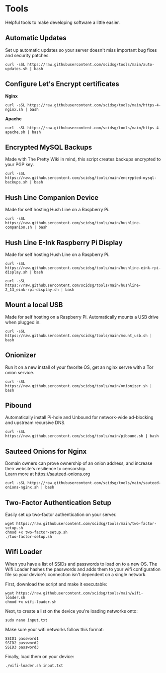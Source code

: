 # Tools

Helpful tools to make developing software a little easier.

## Automatic Updates
Set up automatic updates so your server doesn't miss important bug fixes and security patches.
```
curl -sSL https://raw.githubusercontent.com/scidsg/tools/main/auto-updates.sh | bash
```

## Configure Let's Encrypt certificates
**Nginx**
```
curl -sSL https://raw.githubusercontent.com/scidsg/tools/main/https-4-nginx.sh | bash
```
**Apache**
```
curl -sSL https://raw.githubusercontent.com/scidsg/tools/main/https-4-apache.sh | bash
```

## Encrypted MySQL Backups
Made with The Pretty Wiki in mind, this script creates backups encrypted to your PGP key.
```
curl -sSL https://raw.githubusercontent.com/scidsg/tools/main/encrypted-mysql-backups.sh | bash
```

## Hush Line Companion Device
Made for self hosting Hush Line on a Raspberry Pi.
```
curl -sSL https://raw.githubusercontent.com/scidsg/tools/main/hushline-companion.sh | bash
```

## Hush Line E-Ink Raspberry Pi Display
Made for self hosting Hush Line on a Raspberry Pi.
```
curl -sSL https://raw.githubusercontent.com/scidsg/tools/main/hushline-eink-rpi-display.sh | bash
```

```
curl -sSL https://raw.githubusercontent.com/scidsg/tools/main/hushline-2_13_eink-rpi-display.sh | bash
```

## Mount a local USB
Made for self hosting on a Raspberry Pi. Automatically mounts a USB drive when plugged in.
```
curl -sSL https://raw.githubusercontent.com/scidsg/tools/main/mount_usb.sh | bash
```

## Onionizer
Run it on a new install of your favorite OS, get an nginx servre with a Tor onion service. 
```
curl -sSL https://raw.githubusercontent.com/scidsg/tools/main/onionizer.sh | bash
```


## Pibound
Automatically install Pi-hole and Unbound for network-wide ad-blocking and upstream recursive DNS. 
```
curl -sSL https://raw.githubusercontent.com/scidsg/tools/main/pibound.sh | bash
```

## Sauteed Onions for Nginx
Domain owners can prove ownership of an onion address, and increase their website's resilience to censorship.  
Learn more at https://sauteed-onions.org
```
curl -sSL https://raw.githubusercontent.com/scidsg/tools/main/sauteed-onions-nginx.sh | bash
```

## Two-Factor Authentication Setup
Easily set up two-factor authentication on your server.
```
wget https://raw.githubusercontent.com/scidsg/tools/main/two-factor-setup.sh
chmod +x two-factor-setup.sh
./two-factor-setup.sh
```

## Wifi Loader
When you have a list of SSIDs and passwords to load on to a new OS. The Wifi Loader hashes the passwords and adds them to your wifi configuration file so your device's connection isn't dependent on a single network.

First, download the script and make it executable:
```
wget https://raw.githubusercontent.com/scidsg/tools/main/wifi-loader.sh
chmod +x wifi-loader.sh
```

Next, to create a list on the device you're loading networks onto:
```
sudo nano input.txt
```

Make sure your wifi networks follow this format:
```
SSID1 password1
SSID2 password2
SSID3 password3
```

Finally, load them on your device:
```
./wifi-loader.sh input.txt
```

